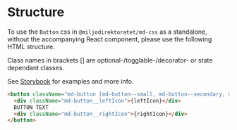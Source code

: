 # Structure

To use the `Button` css in `@miljodirektoratet/md-css` as a standalone, without the accompanying React component, please use the following HTML structure.

Class names in brackets [] are optional-/togglable-/decorator- or state dependant classes.

See [Storybook](https://miljodir.github.io/md-components) for examples and more info.

```html
<button className="md-button [md-button--small, md-button--secondary, md-button--danger]">
  <div className="md-button__leftIcon">{leftIcon}</div>
  BUTTON TEXT
  <div className="md-button__rightIcon">{rightIcon}</div>
</button>
```
